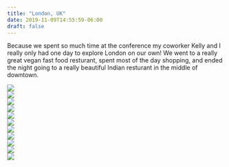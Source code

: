 ```yaml
---
title: "London, UK"
date: 2019-11-09T14:55:59-06:00
draft: false
---
```


<link href="/styles/common.css" rel="stylesheet">

<div class="content-shadow-container center-title-container">
    <p>Because we spent so much time at the conference my coworker Kelly and I really only had one day to explore London on our own! We went to a really great vegan fast food resturant, spent most of the day shopping, and ended the night going to a really beautiful Indian resturant in the middle of downtown.</p>
</div>

<div class="content-shadow-container">
    <a href="https://imagizer.imageshack.com/v2/640x480q90/921/nFTzO5.jpg" target="_blank">
        <img src="https://imagizer.imageshack.com/v2/640x480q90/921/nFTzO5.jpg"/>
    </a>
</div>

<div class="content-shadow-container">
    <a href="https://imagizer.imageshack.com/v2/640x480q90/921/NeOwtv.jpg" target="_blank">
        <img src="https://imagizer.imageshack.com/v2/640x480q90/921/NeOwtv.jpg"/>
    </a>
</div>

<div class="content-shadow-container">
    <a href="https://imagizer.imageshack.com/v2/640x480q90/923/wSzNZ8.jpg" target="_blank">
        <img src="https://imagizer.imageshack.com/v2/640x480q90/923/wSzNZ8.jpg"/>
    </a>
</div>

<div class="content-long-shadow-container">
    <a href="https://imagizer.imageshack.com/v2/640x480q90/922/4lAM2A.jpg" target="_blank">
        <img src="https://imagizer.imageshack.com/v2/640x480q90/922/4lAM2A.jpg"/>
    </a>
</div>

<div class="content-long-shadow-container">
    <a href="https://imagizer.imageshack.com/v2/640x480q90/924/o9uNtf.jpg" target="_blank">
        <img src="https://imagizer.imageshack.com/v2/640x480q90/924/o9uNtf.jpg"/>
    </a>
</div>

<div class="content-long-shadow-container">
    <a href="https://imagizer.imageshack.com/v2/640x480q90/921/zF86oM.jpg" target="_blank">
        <img src="https://imagizer.imageshack.com/v2/640x480q90/921/zF86oM.jpg"/>
    </a>
</div>

<div class="content-long-shadow-container">
    <a href="https://imagizer.imageshack.com/v2/640x480q90/924/9LOP26.jpg" target="_blank">
        <img src="https://imagizer.imageshack.com/v2/640x480q90/924/9LOP26.jpg"/>
    </a>
</div>

<div class="content-long-shadow-container">
    <a href="https://imagizer.imageshack.com/v2/640x480q90/924/oZDLcs.jpg" target="_blank">
        <img src="https://imagizer.imageshack.com/v2/640x480q90/924/oZDLcs.jpg"/>
    </a>
</div>

<div class="content-shadow-container">
    <a href="https://imagizer.imageshack.com/v2/640x480q90/922/o49eqT.jpg" target="_blank">
        <img src="https://imagizer.imageshack.com/v2/640x480q90/922/o49eqT.jpg"/>
    </a>
</div>

<div class="content-shadow-container">
    <a href="https://imagizer.imageshack.com/v2/640x480q90/921/tzhgWX.jpg" target="_blank">
        <img src="https://imagizer.imageshack.com/v2/640x480q90/921/tzhgWX.jpg"/>
    </a>
</div>

<div class="content-long-shadow-container">
    <a href="https://imagizer.imageshack.com/v2/640x480q90/923/Vo51V4.jpg" target="_blank">
        <img src="https://imagizer.imageshack.com/v2/640x480q90/923/Vo51V4.jpg"/>
    </a>
</div>

